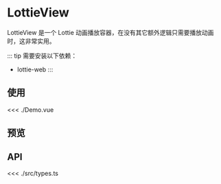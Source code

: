 <script setup lang="ts">
import Demo from './Demo.vue'
</script>

# LottieView

LottieView 是一个 Lottie 动画播放容器，在没有其它额外逻辑只需要播放动画时，这非常实用。

::: tip
需要安装以下依赖：

+ lottie-web
:::

## 使用

<<< ./Demo.vue

## 预览

<ClientOnly>
  <Demo />
</ClientOnly>

## API

<<< ./src/types.ts